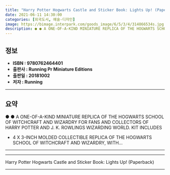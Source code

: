 ```yaml
---
title: "Harry Potter Hogwarts Castle and Sticker Book: Lights Up! (Paperback)"
date: 2021-06-11 14:30:00
categories: [외국도서, 예술-디자인]
image: https://bimage.interpark.com/goods_image/6/5/3/4/314866534s.jpg
description: ● ● A ONE-OF-A-KIND MINIATURE REPLICA OF THE HOGWARTS SCHOOL OF WITCHCRAFT AND WIZARDRY FOR FANS AND COLLECTORS OF HARRY POTTER AND J. K. ROWLINGS WIZARDING W
---
```


## **정보**

- **ISBN : 9780762464401**
- **출판사 : Running Pr Miniature Editions**
- **출판일 : 20181002**
- **저자 : Running**

------



## **요약**

●  ●  A ONE-OF-A-KIND MINIATURE REPLICA OF THE HOGWARTS SCHOOL OF WITCHCRAFT AND WIZARDRY FOR FANS AND COLLECTORS OF HARRY POTTER AND J. K. ROWLINGS WIZARDING WORLD. KIT INCLUDES
- 4 X 3-INCH MOLDED COLLECTIBLE REPLICA OF THE HOGWARTS SCHOOL OF WITCHCRAFT AND WIZARDRY, WITH... 

------



------


Harry Potter Hogwarts Castle and Sticker Book: Lights Up! (Paperback) 

------



